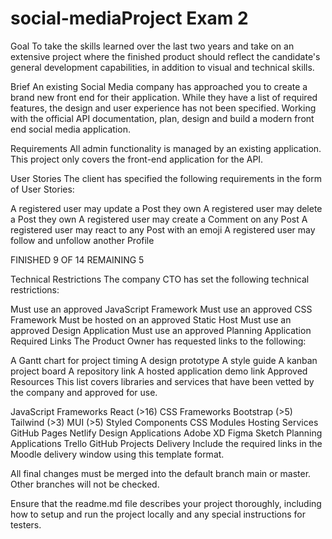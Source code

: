 # social-mediaProject Exam 2


Goal
To take the skills learned over the last two years and take on an extensive project where the finished product should reflect the candidate's general development capabilities, in addition to visual and technical skills.

Brief
An existing Social Media company has approached you to create a brand new front end for their application. While they have a list of required features, the design and user experience has not been specified. Working with the official API documentation, plan, design and build a modern front end social media application.

Requirements
All admin functionality is managed by an existing application. This project only covers the front-end application for the API.

User Stories
The client has specified the following requirements in the form of User Stories:

<!-- A user with a stud.noroff.no email may register * DONE
A registered user may login * DONE
A registered user may update their avatar and banner *DONE
A registered user may logout * DONE
A registered user may view a list of Posts * DONE
A registered user may view a list of Profiles * DONE
A registered user may view a single Post by id * DONE
A registered user may view a single Profile by name * DONE
A registered user may create a Post * DONE -->
A registered user may update a Post they own
A registered user may delete a Post they own
A registered user may create a Comment on any Post
A registered user may react to any Post with an emoji
A registered user may follow and unfollow another Profile

FINISHED 9 OF 14 
REMAINING 5


Technical Restrictions
The company CTO has set the following technical restrictions:

Must use an approved JavaScript Framework
Must use an approved CSS Framework
Must be hosted on an approved Static Host
Must use an approved Design Application
Must use an approved Planning Application
Required Links
The Product Owner has requested links to the following:

A Gantt chart for project timing
A design prototype
A style guide
A kanban project board
A repository link
A hosted application demo link
Approved Resources
This list covers libraries and services that have been vetted by the company and approved for use.

JavaScript Frameworks
React (>16)
CSS Frameworks
Bootstrap (>5)
Tailwind (>3)
MUI (>5)
Styled Components
CSS Modules
Hosting Services
GitHub Pages
Netlify
Design Applications
Adobe XD
Figma
Sketch
Planning Applications
Trello
GitHub Projects
Delivery
Include the required links in the Moodle delivery window using this template format.

All final changes must be merged into the default branch main or master. Other branches will not be checked.

Ensure that the readme.md file describes your project thoroughly, including how to setup and run the project locally and any special instructions for testers.